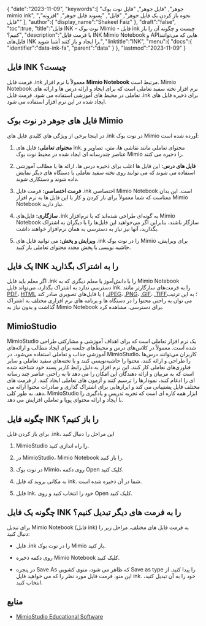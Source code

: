 {
   "date":"2023-11-09",
   "keywords":[
"جوهر",
"فایل جوهر",
"فایل نوت بوک mimio ink",
"نحوه باز کردن یک فایل جوهر",
"فایل",
"پسوند فایل جوهر",
"افزونه",
"فایل"
],
   "author":{
      "display_name":"Shakeel Faiz"
},
   "draft":"false",
   "toc":true,
   "title":"فایل INK - نوت بوک Mimio - فایل ink چیست و چگونه آن را باز کنیم؟",
   "description":"با فرمت فایل INK Mimio Notebook و APIهایی که می‌توانند فایل‌های INK را ایجاد و باز کنند آشنا شوید.",
   "linktitle":"INK",
   "menu":{
      "docs":{
         "identifier":"data-ink-fa",
         "parent":"data"
}
},
   "lastmod":"2023-11-09"
}

## فایل INK چیست؟

فرمت فایل .ink معمولاً با نرم افزار **Mimio Notebook** مرتبط است. Mimio Notebook نرم افزار تخته سفید تعاملی است که برای ایجاد و ارائه درس ها و ارائه های تعاملی در محیط های آموزشی استفاده می شود. فرمت فایل .ink برای ذخیره فایل های ایجاد شده در این نرم افزار استفاده می شود.

## فایل های جوهر در نوت بوک Mimio

در اینجا برخی از ویژگی های کلیدی فایل های .ink در نوت بوک Mimio آورده شده است:

1.  **محتوای تعاملی:** فایل های ink. محتوای تعاملی مانند نقاشی ها، متن، تصاویر و عناصر چندرسانه ای ایجاد شده در محیط نوت بوک Mimio را ذخیره می کنند.
    
2.  **فایل های درس:** این فایل ها اغلب برای ذخیره درس ها، ارائه ها یا مطالب آموزشی استفاده می شوند که می توانند روی تخته سفید تعاملی یا دستگاه های دیگر نمایش داده شوند و دستکاری شوند.
    
3.  **فرمت اختصاصی:** فرمت فایل .ink اختصاصی Mimio Notebook است. این بدان معناست که شما معمولاً برای باز کردن و کار با این فایل ها به نرم افزار Mimio Notebook نیاز دارید.
    
4.  **سازگاری:** فایل‌های .ink به گونه‌ای طراحی شده‌اند که با نرم‌افزار Mimio Notebook سازگار باشند، بنابراین اگر می‌خواهید این فایل‌ها را با دیگران به اشتراک بگذارید، آنها نیز نیاز به دسترسی به همان نرم‌افزار خواهند داشت.
    
5.  **ویرایش و پخش:** می توانید فایل های .ink را در نوت بوک Mimio برای ویرایش، حاشیه نویسی یا پخش مجدد محتوای تعاملی باز کنید.

## یک فایل INK را به اشتراک بگذارید

اگر معلم باید فایل .ink را با دانش‌آموز یا معلم دیگری که به Mimio Notebook دسترسی ندارد به اشتراک بگذارد، می‌تواند فایل ink. را به فرمت‌های سازگارتر مانند [PDF](/pdf/)، [HTML](/web/html/) یا فایل‌های تصویری صادر کند ( [.JPEG](/image/jpeg/)، [.PNG](/image/png/)، [.GIF](/image/gif/)، [.TIFF](/image/tiff/)؛ به این ترتیب می توان به راحتی محتوا را در دستگاه ها و برنامه های نرم افزاری مختلف به اشتراک گذاشت و بدون نیاز به Mimio Notebook برای دسترسی، مشاهده کرد.

## MimioStudio

MimioStudio یک نرم افزار تعاملی است که برای اهداف آموزشی و مشارکتی طراحی شده است. معمولاً در کلاس‌های درس و محیط‌های جلسه برای ایجاد مطالب و ارائه‌های آموزشی جذاب و تعاملی استفاده می‌شود. در MimioStudio، کاربران می‌توانند درس‌ها را طراحی و ارائه کنند، محتوا را حاشیه‌نویسی کنند و با تخته‌های سفید تعاملی و سایر فناوری‌های تعاملی کار کنند. این نرم افزار به دلیل رابط کاربر پسند خود شناخته شده است که به مربیان و ارائه دهندگان این امکان را می دهد تا به راحتی عناصر چند رسانه ای را ادغام کنند، نمودارها را ترسیم کنند و آزمون های تعاملی ایجاد کنند. از فرمت های مختلف فایل پشتیبانی می کند و ابزارهایی برای اشتراک گذاری و صادرات محتوا ارائه می دهد. به طور کلی، MimioStudio ابزار همه کاره ای است که تجربه تدریس و یادگیری را با ایجاد و ارائه محتوای پویا و تعاملی افزایش می دهد.

## چگونه فایل INK را باز کنیم؟

برای باز کردن فایل .ink، این مراحل را دنبال کنید

1.  MimioStudio را راه اندازی کنید.
    
2.  در MimioStudio، Mimio Notebook را باز کنید.
    
3.  در نوت بوک Mimio، روی دکمه Open کلیک کنید.
    
4.  به مکانی بروید که فایل ink. شما در آن ذخیره شده است.
    
5.  فایل ink. خود را انتخاب کنید و روی Open کلیک کنید.

## چگونه یک فایل INK را به فرمت های دیگر تبدیل کنیم؟

برای تبدیل Mimio Notebook (فایل ink) به فرمت فایل های مختلف، مراحل زیر را دنبال کنید:

- فایل .ink را در نوت بوک Mimio باز کنید.

- روی دکمه ذخیره Mimio Notebook کلیک کنید.

- در پنجره Save As که ظاهر می شود، منوی کشویی Save as type را پیدا کنید. از این منو، فرمت فایل مورد نظر را که می خواهید فایل ink. خود را به آن تبدیل کنید، انتخاب کنید.

## منابع
* [MimioStudio Educational Software](https://boxlight.com/products/apps-for-the-classroom/mimiostudio-educational-software)
